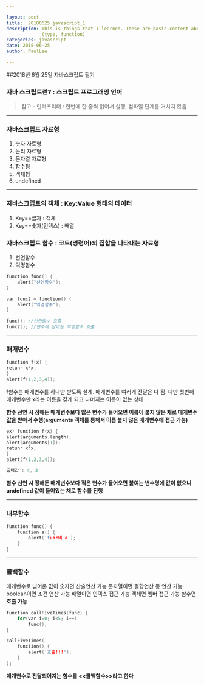 ```yaml
---

layout: post
title:  20180625 javascript_1
description: This is things that I learned. These are basic content about javascript.
             (type, function)
categories: javascript
date: 2018-06-25
author: PaulLee

---
```


##2018년 6월 25일 자바스크립트 필기


### 자바 스크립트란?  : 스크립트 프로그래밍 언어

>참고 - 인터프리터 : 한번에 한 줄씩 읽어서 실행, 컴파일 단계를 거치지 않음

***
### 자바스크립트 자료형
1. 숫자 자료형
2. 논리 자료형
3. 문자열 자료형
4. 함수형
5. 객체형
6. undefined

***

### 자바스크립트의 객체 : Key:Value 형태의 데이터
1. Key==글자 : 객체
2. Key==숫자(인덱스) : 배열

### 자바스크립트 함수 : 코드(명령어)의 집합을 나타내는 자료형
1. 선언함수
2. 익명함수


```c
function func() {
	alert("선언함수");
}

var func2 = function() {
	alert("익명함수");
}

func(); //선언함수 호출
func2(); //변수에 담아둔 익명함수 호출

```

***

### 매개변수

```c
function f(x) {
retunr x*x;
}
alert(f(1,2,3,4));

```

f함수는 매개변수를 하나만 받도록 설계. 매개변수를 여러개 전달은 다 됨.
다만 첫번째 매개변수만 x라는 이름을 갖게 되고 나머지는 이름이 없는 상태

**함수 선언 시 정해둔 매개변수보다 많은 변수가 들어오면 이름이 붙지 않은 채로 매개변수 값을 받아서 수행(arguments 객체를 통해서 이름 붙지 않은 매개변수에 접근 가능)**
```c
ex) function f(x) {
alert(arguments.length);
alert(arguments[1]);
retunr x*x;
}
alert(f(1,2,3,4));

출력값 : 4, 3
```

**함수 선언 시 정해둔 매개변수보다 적은 변수가 들어오면 붙여논 변수명에 값이 없으니 undefined 값이 들어있는 채로 함수를 진행**

***

### 내부함수
```c
function func() {
	function a() {
    	alert('func의 a');
    }
}
```

***

### 콜백함수

매개변수로 넘어온 값이
숫자면 산술연산 가능
문자열이면 결합연산 등 연산 가능
boolean이면 조건 연산 가능
배열이면 인덱스 접근 가능
객체면 멤버 접근 가능
함수면 **호출 가능**

```c
function callFiveTimes(func) {
	for(var i=0; i<5; i++)
    	func();
}

callFiveTimes(
	function() {
    	alert('호출!!!');
    }
);
```

**매개변수로 전달되어지는 함수를 <<콜백함수>>라고 한다**